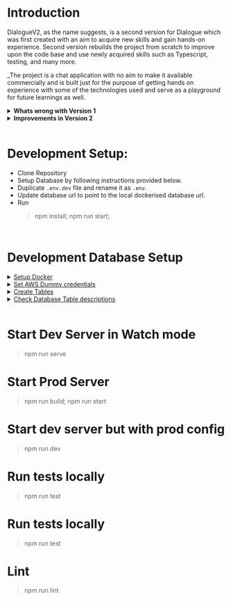# Introduction

DialogueV2, as the name suggests, is a second version for Dialogue which was first created with an aim to acquire new skills and gain hands-on experience. Second version rebuilds the project from scratch to improve upon the code base and use newly acquired skills such as Typescript, testing, and many more.

\_The project is a chat application with no aim to make it available commercially and is built just for the purpose of getting hands on experience with some of the technologies used and serve as a playground for future learnings as well.

<details>
<summary><b>Whats wrong with Version 1</b></summary>

- In version 1, almost all code was written in vanilla Javascript with little to no emphasis on code's and project's internal structure.
- The Frontend for version 1 was also built using vanilla javascript and was considerably difficult to read, and maintain.
- The backend as well as frontend for version 1 had no test coverage at all.
- All these and many more negatives from version 1 will be worked upon in version 2.

</details>

<details>
  <summary><b>Improvements in Version 2</b></summary>
In version 2, I'm aiming to

- use Typescript along with some refactoring to increase readability and maintainability,
- utilise CI/CD to deploy and check for security vulnerability,
- use dockerised DynamoDB for local development, (This will help primarily for testing and reduce manual cleanup efforts on actual DynamoDB).
- generate C4 diagraming models for better transparency to the system,
- move frontend to more sophisticated frameworks and tools such as React with Typescript, Redux, and other supplementary React ecosystem tools.
- introduce and increase test coverage on the overall system.

</details></br>

# Development Setup:

- Clone Repository
- Setup Database by following instructions provided below.
- Duplicate `.env.dev` file and rename it as `.env`.
- Update database url to point to the local dockerised database url.
- Run
  > npm install; npm run start;

<br/>

# Development Database Setup

<details>
<summary><u>Setup Docker</u></summary>

- Download and Install the Dockerized version of DynamoDBDynamodb local from AWS official resource.
  > https://docs.aws.amazon.com/amazondynamodb/latest/developerguide/DynamoDBLocal.html
- Download and Install the AWS CLI
  > https://docs.aws.amazon.com/cli/latest/userguide/getting-started-install.html

</details>

<details>
<summary><u>Set AWS Dummy credentials</u></summary>

- Add following variables to your terminal. The credentials could be anything. They just need to satisfy validation and wont be used for local dynamodb.

  > export AWS_ACCESS_KEY_ID=223344

  > export AWS_SECRET_ACCESS_KEY=wJalrXUtTHISI/DYNAMODB/bPxRfiCYEXAMPLEKEY

</details>

<details>
<summary><u>Create Tables</u></summary>
Two tables are necessary

1. yourchats_users
2. yourchats_sessions

Create table using following cmds from your terminal. Region here is also for sake of validation and could be any region.

#### Users Table

```
aws dynamodb create-table \
--table-name dialogueV2_users \
--attribute-definitions AttributeName=username,AttributeType=S \
--key-schema AttributeName=username,KeyType=HASH \
--provisioned-throughput ReadCapacityUnits=5,WriteCapacityUnits=5 \
--endpoint-url http://localhost:8000 --region=us-east-1
```

#### Sessions Table

```
aws dynamodb create-table \
--table-name dialogueV2_sessions \
--attribute-definitions AttributeName=sessionid,AttributeType=S \
--key-schema AttributeName=sessionid,KeyType=HASH \
--provisioned-throughput ReadCapacityUnits=5,WriteCapacityUnits=5 \
--endpoint-url http://localhost:8000 --region=us-east-1
```

#### Conversations Table

```
aws dynamodb create-table \
--table-name dialogueV2_conversations \
--attribute-definitions AttributeName=conversationId,AttributeType=S \
--key-schema AttributeName=conversationId,KeyType=HASH \
--provisioned-throughput ReadCapacityUnits=5,WriteCapacityUnits=5 \
--endpoint-url http://localhost:8000 --region=us-east-1
```

#### ConversationMembers Table

```
aws dynamodb create-table \
--table-name dialogueV2_conversationMembers \
--attribute-definitions AttributeName=conversationId,AttributeType=S AttributeName=username,AttributeType=S \
--key-schema AttributeName=conversationId,KeyType=HASH AttributeName=username,KeyType=RANGE \
--provisioned-throughput ReadCapacityUnits=5,WriteCapacityUnits=5 \
--endpoint-url http://localhost:8000 --region=us-east-1
```

#### Messages Table

```
aws dynamodb create-table \
--table-name dialogueV2_messages \
--attribute-definitions AttributeName=conversationId,AttributeType=S AttributeName=messageId,AttributeType=S \
--key-schema AttributeName=conversationId,KeyType=HASH AttributeName=messageId,KeyType=RANGE \
--provisioned-throughput ReadCapacityUnits=5,WriteCapacityUnits=5 \
--endpoint-url http://localhost:8000 --region=us-east-1
```

</details>

<details>
<summary><u>Check Database Table descriptions</u></summary>

> aws dynamodb describe-table --table-name dialogueV2_sessions --endpoint-url http://localhost:8000 --region=us-east-1

> aws dynamodb describe-table --table-name dialogueV_users --endpoint-url http://localhost:8000 --region=us-east-1

> aws dynamodb describe-table --table-name dialogueV2_conversations --endpoint-url http://localhost:8000 --region=us-east-1

> aws dynamodb describe-table --table-name dialogueV2_conversationMembers --endpoint-url http://localhost:8000 --region=us-east-1

> aws dynamodb describe-table --table-name dialogueV2_messages --endpoint-url http://localhost:8000 --region=us-east-1

</details>

<br/>

# Start Dev Server in Watch mode

> npm run serve

# Start Prod Server

> npm run build; npm run start

# Start dev server but with prod config

> npm run dev

# Run tests locally

> npm run test

# Run tests locally

> npm run test

# Lint

> npm run lint

